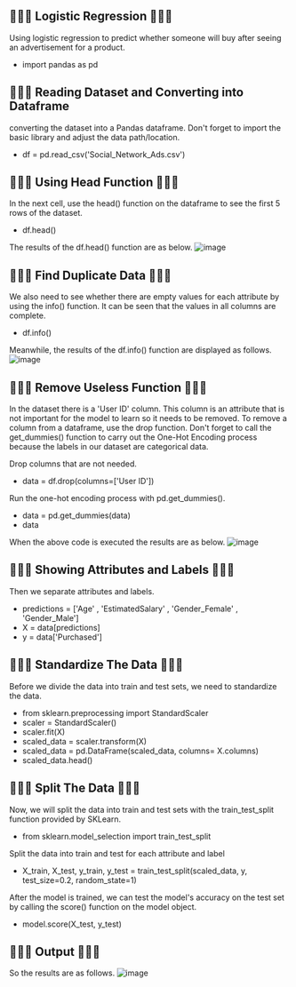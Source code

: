 ## 🌾🌵🌴 Logistic Regression 🌴🌵🌾
Using logistic regression to predict whether someone will buy after seeing an advertisement for a product.

- import pandas as pd
 
## 🌾🌵🌴 Reading Dataset and Converting into Dataframe
converting the dataset into a Pandas dataframe. Don't forget to import the basic library and adjust the data path/location.
- df = pd.read_csv('Social_Network_Ads.csv')

## 🌾🌵🌴 Using Head Function 🌴🌵🌾
In the next cell, use the head() function on the dataframe to see the first 5 rows of the dataset.
- df.head()

The results of the df.head() function are as below.
![image](https://github.com/diantyapitaloka/Logistic-Regression/assets/147487436/c4443d0f-4f3b-4354-b470-419ee2bc65a9)

## 🌾🌵🌴 Find Duplicate Data 🌴🌵🌾
We also need to see whether there are empty values for each attribute by using the info() function. It can be seen that the values in all columns are complete.
- df.info()

Meanwhile, the results of the df.info() function are displayed as follows.
![image](https://github.com/diantyapitaloka/Logistic-Regression/assets/147487436/1b599398-86ce-4017-a55d-6fba33b64e07)

## 🌾🌵🌴 Remove Useless Function 🌴🌵🌾
In the dataset there is a 'User ID' column. This column is an attribute that is not important for the model to learn so it needs to be removed. To remove a column from a dataframe, use the drop function. Don't forget to call the get_dummies() function to carry out the One-Hot Encoding process because the labels in our dataset are categorical data.

Drop columns that are not needed.
- data = df.drop(columns=['User ID'])
 
Run the one-hot encoding process with pd.get_dummies().
- data = pd.get_dummies(data)
- data

When the above code is executed the results are as below.
![image](https://github.com/diantyapitaloka/Logistic-Regression/assets/147487436/9218057f-7ba6-4062-850f-49d513e15e39)

## 🌾🌵🌴 Showing Attributes and Labels 🌴🌵🌾
Then we separate attributes and labels.
- predictions = ['Age' , 'EstimatedSalary' , 'Gender_Female' , 'Gender_Male']
- X = data[predictions]
- y = data['Purchased']

## 🌾🌵🌴 Standardize The Data 🌴🌵🌾
Before we divide the data into train and test sets, we need to standardize the data.
- from sklearn.preprocessing import StandardScaler
- scaler = StandardScaler()
- scaler.fit(X)
- scaled_data = scaler.transform(X)
- scaled_data = pd.DataFrame(scaled_data, columns= X.columns)
- scaled_data.head()

## 🌾🌵🌴 Split The Data 🌴🌵🌾
Now, we will split the data into train and test sets with the train_test_split function provided by SKLearn.
- from sklearn.model_selection import train_test_split
 
Split the data into train and test for each attribute and label
- X_train, X_test, y_train, y_test = train_test_split(scaled_data, y, test_size=0.2, random_state=1)

After the model is trained, we can test the model's accuracy on the test set by calling the score() function on the model object.
- model.score(X_test, y_test)

## 🌾🌵🌴 Output 🌴🌵🌾
So the results are as follows.
![image](https://github.com/diantyapitaloka/Logistic-Regression/assets/147487436/9ba02d07-d37d-445c-a5f6-3064e609c5a7)


